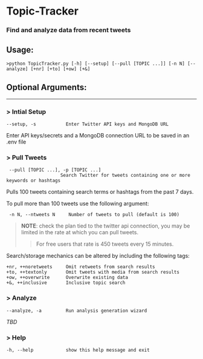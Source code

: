 # Topic-Tracker
### Find and analyze data from recent tweets

## Usage:
    >python TopicTracker.py [-h] [--setup] [--pull [TOPIC ...]] [-n N] [--analyze] [+nr] [+to] [+ow] [+&]


## Optional Arguments:
--------------------------

###  > Intial Setup
    --setup, -s           Enter Twitter API keys and MongoDB URL 

Enter API keys/secrets and a MongoDB connection URL to be saved in an .env file

### > Pull Tweets
     --pull [TOPIC ...], -p [TOPIC ...]
                        Search Twitter for tweets containing one or more keywords or hashtags

Pulls 100 tweets containing search terms or hashtags from the past 7 days. 

To pull more than 100 tweets use the following argument:

     -n N, --ntweets N     Number of tweets to pull (default is 100)

>**NOTE**: check the plan tied to the twitter api connection, you may be limited in the rate at which you can pull tweets.
>>For free users that rate is 450 tweets every 15 minutes.

Search/storage mechanics can be altered by including the following tags:

    +nr, ++noretweets     Omit retweets from search results
    +to, ++textonly       Omit tweets with media from search results
    +ow, ++overwrite      Overwrite existing data
    +&, ++inclusive       Inclusive topic search

### > Analyze

    --analyze, -a         Run analysis generation wizard

*TBD*

### > Help   

    -h, --help            show this help message and exit 
